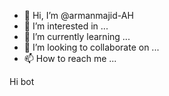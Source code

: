- 👋 Hi, I’m @armanmajid-AH
- 👀 I’m interested in ...
- 🌱 I’m currently learning ...
- 💞️ I’m looking to collaborate on ...
- 📫 How to reach me ...

<!---
armanmajid-AH/armanmajid-AH is a ✨ special ✨ repository because its `README.md` (this file) appears on your GitHub profile.
You can click the Preview link to take a look at your changes.
--->
Hi bot
